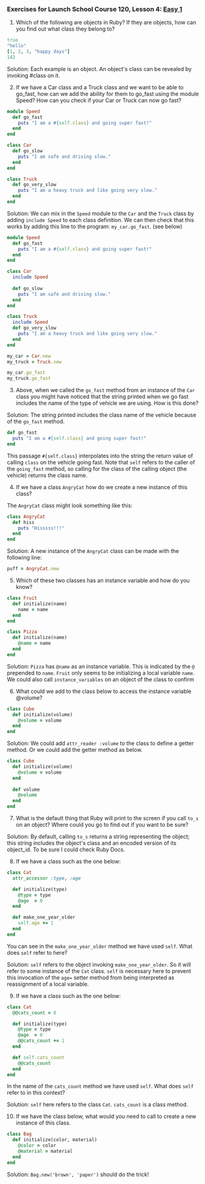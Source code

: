 ### Exercises for Launch School Course 120, Lesson 4: [Easy 1](https://launchschool.com/lessons/f1c58be0/assignments/a5cfd2ae)

1) Which of the following are objects in Ruby? If they are objects, how can you find out what class they belong to?
```ruby
true
"hello"
[1, 2, 3, "happy days"]
142
```

Solution: Each example is an object.  An object's class can be revealed by invoking #class on it.

2) If we have a Car class and a Truck class and we want to be able to go_fast, how can we add the ability for them to go_fast using the module Speed? How can you check if your Car or Truck can now go fast?

```ruby
module Speed
  def go_fast
    puts "I am a #{self.class} and going super fast!"
  end
end

class Car
  def go_slow
    puts "I am safe and driving slow."
  end
end

class Truck
  def go_very_slow
    puts "I am a heavy truck and like going very slow."
  end
end
```

Solution:  We can mix in the `Speed` module to the `Car` and the `Truck` class by adding `include Speed` to each class definition.  We can then check that this works by adding this line to the program: `my_car.go_fast`.  (see below)

```ruby
module Speed
  def go_fast
    puts "I am a #{self.class} and going super fast!"
  end
end

class Car
  include Speed
  
  def go_slow
    puts "I am safe and driving slow."
  end
end

class Truck
  include Speed
  def go_very_slow
    puts "I am a heavy truck and like going very slow."
  end
end

my_car = Car.new
my_truck = Truck.new

my_car.go_fast
my_truck.go_fast
```

3) Above, when we called the `go_fast` method from an instance of the `Car` class you might have noticed that the string printed when we go fast includes the name of the type of vehicle we are using. How is this done?

Solution:  The string printed includes the class name of the vehicle because of the `go_fast` method.
```ruby
def go_fast
  puts "I am a #{self.class} and going super fast!"
end
```
This passage `#{self.class}` interpolates into the string the return value of calling `class` on the vehicle going fast.  Note that `self` refers to the caller of the `going_fast` method, so calling for the class of the calling object (the vehicle) returns the class name.


4) If we have a class `AngryCat` how do we create a new instance of this class?

The `AngryCat` class might look something like this:
```ruby
class AngryCat
  def hiss
    puts "Hisssss!!!"
  end
end
```

Solution:  A new instance of the `AngryCat` class can be made with the following line:
```ruby
puff = AngryCat.new
```

5) Which of these two classes has an instance variable and how do you know?
```ruby
class Fruit
  def initialize(name)
    name = name
  end
end

class Pizza
  def initialize(name)
    @name = name
  end
end
```

Solution:  `Pizza` has `@name` as an instance variable.  This is indicated by the `@` prepended to `name`.  `Fruit` only seems to be initializing a local variable `name`.  We could also call `instance_variables` on an object of the class to confirm

6) What could we add to the class below to access the instance variable @volume?
```ruby
class Cube
  def initialize(volume)
    @volume = volume
  end
end
```

Solution:  We could add `attr_reader :volume` to the class to define a getter method.  Or we could add the getter method as below.
```ruby
class Cube
  def initialize(volume)
    @volume = volume
  end
  
  def volume
    @volume
  end
end
```

7) What is the default thing that Ruby will print to the screen if you call `to_s` on an object? Where could you go to find out if you want to be sure?

Solution:  By default, calling `to_s` returns a string representing the object; this string includes the object's class and an encoded version of its object_id.  To be sure I could check Ruby Docs.


8) If we have a class such as the one below:
```ruby
class Cat
  attr_accessor :type, :age

  def initialize(type)
    @type = type
    @age  = 0
  end

  def make_one_year_older
    self.age += 1
  end
end
```

You can see in the `make_one_year_older` method we have used `self`. What does `self` refer to here?

Solution:  `self` refers to the object invoking `make_one_year_older`.  So it will refer to some instance of the `Cat` class.  `self` is necessary here to prevent this invocation of the `age=` setter method from being interpreted as reassignment of a local variable.

9) If we have a class such as the one below:
```ruby
class Cat
  @@cats_count = 0

  def initialize(type)
    @type = type
    @age  = 0
    @@cats_count += 1
  end

  def self.cats_count
    @@cats_count
  end
end
```
In the name of the `cats_count` method we have used `self`. What does `self` refer to in this context?

Solution:  `self` here refers to the class `Cat`.  `cats_count` is a class method.


10) If we have the class below, what would you need to call to create a new instance of this class.
```ruby
class Bag
  def initialize(color, material)
    @color = color
    @material = material
  end
end
```

Solution:  `Bag.new('brown', 'paper')` should do the trick!



